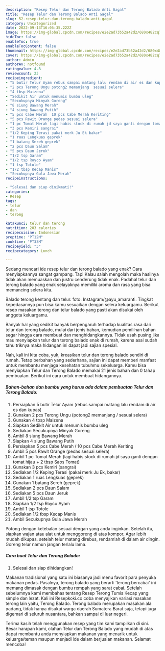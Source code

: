 ```yaml
---
description: "Resep Telur dan Terong Balado Anti Gagal"
title: "Resep Telur dan Terong Balado Anti Gagal"
slug: 52-resep-telur-dan-terong-balado-anti-gagal
category: Uncategorized
date: 2022-09-13T16:06:35.222Z
image: https://img-global.cpcdn.com/recipes/e2e2ad73b52a42d2/680x482cq70/telur-dan-terong-balado-foto-resep-utama.jpg
hideToc: false
enableToc: true
enableTocContent: false
thumbnail: https://img-global.cpcdn.com/recipes/e2e2ad73b52a42d2/680x482cq70/telur-dan-terong-balado-foto-resep-utama.jpg
cover: https://img-global.cpcdn.com/recipes/e2e2ad73b52a42d2/680x482cq70/telur-dan-terong-balado-foto-resep-utama.jpg
author: Admin
authorAv: notfound
ratingvalue: 4.8
reviewcount: 23
recipeingredient:
- "5 butir Telur Ayam rebus sampai matang lalu rendam di air es dan kupas"
- "2 pcs Terong Ungu potong2 memanjang  sesuai selera"
- "4 tbsp Maizena"
- "Sedikit Air untuk menumis bumbu uleg"
- "Secukupnya Minyak Goreng"
- "8 siung Bawang Merah"
- "4 siung Bawang Putih"
- "5 pcs Cabe Merah  10 pcs Cabe Merah Keriting"
- "5 pcs Rawit Orange pedas sesuai selera"
- "1 pc Tomat Merah lagi habis stock di rumah jd saya ganti dengan tomat hijau  2 tbsp Saos Tomat"
- "3 pcs Kemiri sangrai"
- "1/2 Keping Terasi pakai merk Ju Ek bakar"
- "1 ruas Lengkuas geprek"
- "1 batang Sereh geprek"
- "2 pcs Daun Salam"
- "5 pcs Daun Jeruk"
- "1/2 tsp Garam"
- "1/2 tsp Royco Ayam"
- "1 tsp Totole"
- "1/2 tbsp Kecap Manis"
- "Secukupnya Gula Jawa Merah"
recipeinstructions:

- "Selesai dan siap dinikmati!"
categories:
- Resep
tags:
- telur
- dan
- terong

katakunci: telur dan terong 
nutrition: 203 calories
recipecuisine: Indonesian
preptime: "PT12M"
cooktime: "PT33M"
recipeyield: "3"
recipecategory: Lunch

---
```



Sedang mencari ide resep telur dan terong balado yang enak? Cara menyiapkannya sangat gampang. Tapi Kalau salah mengolah maka hasilnya tidak akan memuaskan dan justru cenderung tidak enak. Padahal telur dan terong balado yang enak selayaknya memiliki aroma dan rasa yang bisa memancing selera kita.


Balado terong kentang dan telur. foto: Instagram/@ayu_amaranti. Tingkat kepedasannya pun bisa kamu sesuaikan dengan selera keluargamu. Berikut resep masakan terong dan telur balado yang pasti akan disukai oleh anggota keluargamu.

Banyak hal yang sedikit banyak berpengaruh terhadap kualitas rasa dari telur dan terong balado, mulai dari jenis bahan, kemudian pemilihan bahan segar hingga cara membuat dan menghidangkannya. Tidak usah pusing jika mau menyiapkan telur dan terong balado enak di rumah, karena asal sudah tahu triknya maka hidangan ini dapat jadi sajian spesial.


Nah, kali ini kita coba, yuk, kreasikan telur dan terong balado sendiri di rumah. Tetap berbahan yang sederhana, sajian ini dapat memberi manfaat untuk membantu menjaga kesehatan tubuhmu sekeluarga. Kamu bisa menyiapkan Telur dan Terong Balado memakai 21 jenis bahan dan 0 tahap pembuatan. Berikut ini cara untuk membuat hidangannya.

<!--inarticleads1-->

##### Bahan-bahan dan bumbu yang harus ada dalam pembuatan Telur dan Terong Balado:

1. Persiapkan 5 butir Telur Ayam (rebus sampai matang lalu rendam di air es dan kupas)
1. Gunakan 2 pcs Terong Ungu (potong2 memanjang / sesuai selera)
1. Gunakan 4 tbsp Maizena
1. Siapkan Sedikit Air untuk menumis bumbu uleg
1. Sediakan Secukupnya Minyak Goreng
1. Ambil 8 siung Bawang Merah
1. Siapkan 4 siung Bawang Putih
1. Persiapkan 5 pcs Cabe Merah / 10 pcs Cabe Merah Keriting
1. Ambil 5 pcs Rawit Orange (pedas sesuai selera)
1. Ambil 1 pc Tomat Merah (lagi habis stock di rumah jd saya ganti dengan tomat hijau + 2 tbsp Saos Tomat)
1. Gunakan 3 pcs Kemiri (sangrai)
1. Sediakan 1/2 Keping Terasi (pakai merk Ju Ek, bakar)
1. Sediakan 1 ruas Lengkuas (geprek)
1. Gunakan 1 batang Sereh (geprek)
1. Sediakan 2 pcs Daun Salam
1. Sediakan 5 pcs Daun Jeruk
1. Ambil 1/2 tsp Garam
1. Siapkan 1/2 tsp Royco Ayam
1. Ambil 1 tsp Totole
1. Sediakan 1/2 tbsp Kecap Manis
1. Ambil Secukupnya Gula Jawa Merah


Potong dengan ketebalan sesuai dengan yang anda inginkan. Setelah itu, siapkan wajan atau alat untuk menggoreng di atas kompor. Agar lebih mudah dikupas, setelah telur matang direbus, rendamlah di dalam air dingin. Goreng telur namun jangan terlalu lama. 

<!--inarticleads2-->

##### Cara buat Telur dan Terong Balado:


1. Selesai dan siap dihidangkan!

Makanan tradisional yang satu ini biasanya jadi menu favorit para penyuka makanan pedas. Pasalnya, terong balado yang berarti &#39;terong bercabai&#39; ini memang dimasak dengan bumbu rempah yang sarat cabai. Setelah sebelumnya kami membahas tentang Resep Terong Tumis Kecap yang simple dan lezat. Kali ini Resepkoki.co coba menyajikan variasi masakan terong lain yaitu, Terong Balado. Terong balado merupakan masakan ala padang, tidak hanya disukai warga daerah Sumatera Barat saja, tetapi juga digemari di seluruh nusantara, bahkan sampai di luar negeri. 

Terima kasih telah menggunakan resep yang tim kami tampilkan di sini. Besar harapan kami, olahan Telur dan Terong Balado yang mudah di atas dapat membantu anda menyiapkan makanan yang menarik untuk keluarga/teman maupun menjadi ide dalam berjualan makanan. Selamat mencoba!
